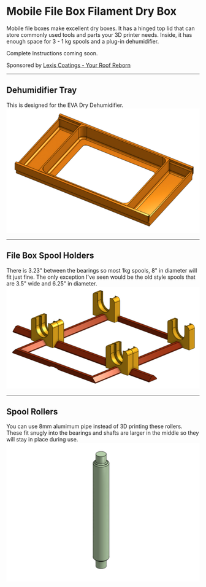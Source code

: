 # Mobile File Box Filament Dry Box
Mobile file boxes make excellent dry boxes. It has a hinged top lid that can store commonly used tools and parts your 3D printer needs. Inside, it has enough space for 3 - 1 kg spools and a plug-in  dehumidifier.

Complete Instructions coming soon.

Sponsored by [Lexis Coatings - Your Roof Reborn](https://lexiscoatings.com)

***
## Dehumidifier Tray
This is designed for the EVA Dry Dehumidifier.
![Dehumidifier Tray 3D](Dehumidifier_Tray.png)

***
## File Box Spool Holders
There is 3.23" between the bearings so most 1kg spools, 8" in diameter will fit just fine. The only exception I've seen would be the old style spools that are 3.5" wide and 6.25" in diameter.
![File Box Spool Holders](File_Box_Spool_Holders.png)

***
## Spool Rollers
You can use 8mm alumimum pipe instead of 3D printing these rollers. These fit snugly into the bearings and shafts are larger in the middle so they will stay in place during use.
![Spool Rollers](Spool_Rollers.png)